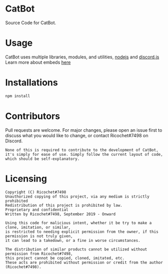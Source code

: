 # CatBot
Source Code for CatBot.

# Usage
CatBot uses multiple libraries, modules, and utilities, [nodejs](https://nodejs.org/en/) and [discord.js](https://discord.js.org/#/)
Learn more about embeds [here](https://discordjs.guide/popular-topics/embeds.html#notes)

# Installations
```bash
npm install
```

# Contributors
Pull requests are welcome. For major changes, please open an issue first to discuss what you would like to change, or contact Ricochet#7498 on Discord.

```
None of this is required to contribute to the development of CatBot, 
it's simply for ease of use. Simply follow the current layout of code, 
which should be self-explanatory. 
```

# Licensing
```
Copyright (C) Ricochet#7498
Unauthorized copying of this project, via any medium is strictly prohibited
Redistribution of this project is prohibited by law.
Proprietary and confidential
Written by Ricochet#7498, September 2019 - Onward

Using this code for malicious intent, whether it be try to make a clone, imitation, or similar,
is restricted to needing explicit permission from the owner, if this permission is not truly given, 
it can lead to a takedown, or a fine in worse circumstances.

The distribution of similar products cannot be utilized without permission from Ricochet#7498, 
this project cannot be copied, cloned, imitated, etc. 
These acts are prohibited without permission or credit from the author (Ricochet#7498).
```
